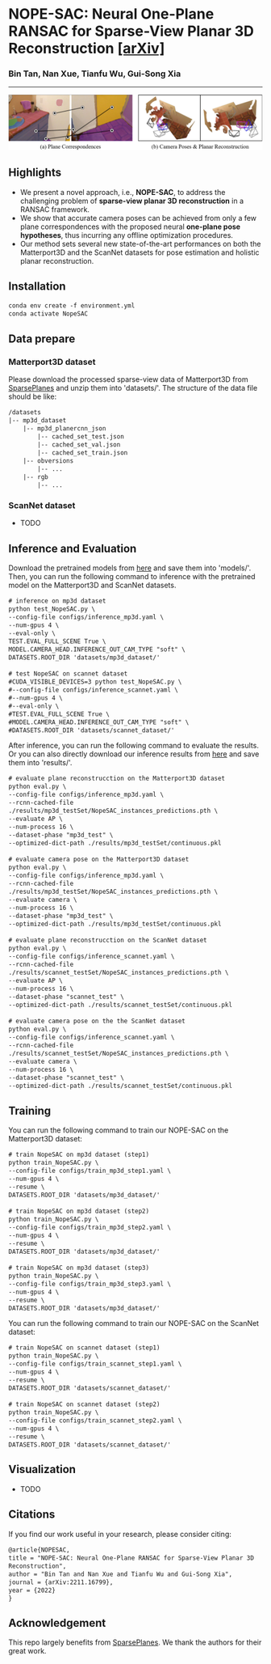 # NOPE-SAC: Neural One-Plane RANSAC for Sparse-View Planar 3D Reconstruction [[arXiv]](https://arxiv.org/abs/2211.16799)
### Bin Tan, Nan Xue, Tianfu Wu, Gui-Song Xia

---
![image](assets/teaser.png)

## Highlights
- We present a novel approach, i.e., **NOPE-SAC**, to address the challenging problem 
of **sparse-view planar 3D reconstruction** in a RANSAC framework.
- We show that accurate camera poses can be achieved from only a few 
plane correspondences with the proposed neural **one-plane pose hypotheses**, thus incurring 
any offline optimization procedures.
- Our method sets several new state-of-the-art performances on both 
the Matterport3D and the ScanNet datasets for pose estimation and holistic planar reconstruction.


## Installation
```
conda env create -f environment.yml
conda activate NopeSAC
```

## Data prepare
### Matterport3D dataset
Please download the processed sparse-view data of Matterport3D from [SparsePlanes](https://github.com/jinlinyi/SparsePlanes/blob/main/docs/data.md) 
and unzip them into 'datasets/'. The structure of the data file should be like:
```
/datasets
|-- mp3d_dataset
    |-- mp3d_planercnn_json
        |-- cached_set_test.json
        |-- cached_set_val.json
        |-- cached_set_train.json
    |-- obversions
        |-- ...
    |-- rgb
        |-- ...
```

### ScanNet dataset
- TODO

## Inference and Evaluation
Download the pretrained models from [here](https://drive.google.com/drive/folders/1ruo35BKxX3RR_Iy1KXWuK3OGB07ZHRb-?usp=share_link) and save them into 'models/'. 
Then, you can run the following command to inference with the pretrained model on
the Matterport3D and ScanNet datasets.
```
# inference on mp3d dataset
python test_NopeSAC.py \
--config-file configs/inference_mp3d.yaml \
--num-gpus 4 \
--eval-only \
TEST.EVAL_FULL_SCENE True \
MODEL.CAMERA_HEAD.INFERENCE_OUT_CAM_TYPE "soft" \
DATASETS.ROOT_DIR 'datasets/mp3d_dataset/'

# test NopeSAC on scannet dataset
#CUDA_VISIBLE_DEVICES=3 python test_NopeSAC.py \
#--config-file configs/inference_scannet.yaml \
#--num-gpus 4 \
#--eval-only \
#TEST.EVAL_FULL_SCENE True \
#MODEL.CAMERA_HEAD.INFERENCE_OUT_CAM_TYPE "soft" \
#DATASETS.ROOT_DIR 'datasets/scannet_dataset/'
```
After inference, you can run the following command to evaluate the results. 
Or you can also directly download our inference results from [here](https://drive.google.com/drive/folders/1noUBa9crVPG1H-nb1Bkdma96c_MlNDXj?usp=share_link) 
and save them into 'results/'.
```
# evaluate plane reconstrucction on the Matterport3D dataset
python eval.py \
--config-file configs/inference_mp3d.yaml \
--rcnn-cached-file ./results/mp3d_testSet/NopeSAC_instances_predictions.pth \
--evaluate AP \
--num-process 16 \
--dataset-phase "mp3d_test" \
--optimized-dict-path ./results/mp3d_testSet/continuous.pkl

# evaluate camera pose on the Matterport3D dataset
python eval.py \
--config-file configs/inference_mp3d.yaml \
--rcnn-cached-file ./results/mp3d_testSet/NopeSAC_instances_predictions.pth \
--evaluate camera \
--num-process 16 \
--dataset-phase "mp3d_test" \
--optimized-dict-path ./results/mp3d_testSet/continuous.pkl

# evaluate plane reconstrucction on the ScanNet dataset
python eval.py \
--config-file configs/inference_scannet.yaml \
--rcnn-cached-file ./results/scannet_testSet/NopeSAC_instances_predictions.pth \
--evaluate AP \
--num-process 16 \
--dataset-phase "scannet_test" \
--optimized-dict-path ./results/scannet_testSet/continuous.pkl

# evaluate camera pose on the the ScanNet dataset
python eval.py \
--config-file configs/inference_scannet.yaml \
--rcnn-cached-file ./results/scannet_testSet/NopeSAC_instances_predictions.pth \
--evaluate camera \
--num-process 16 \
--dataset-phase "scannet_test" \
--optimized-dict-path ./results/scannet_testSet/continuous.pkl
```

## Training
You can run the following command to train our NOPE-SAC on the Matterport3D dataset:
```
# train NopeSAC on mp3d dataset (step1)
python train_NopeSAC.py \
--config-file configs/train_mp3d_step1.yaml \
--num-gpus 4 \
--resume \
DATASETS.ROOT_DIR 'datasets/mp3d_dataset/'

# train NopeSAC on mp3d dataset (step2)
python train_NopeSAC.py \
--config-file configs/train_mp3d_step2.yaml \
--num-gpus 4 \
--resume \
DATASETS.ROOT_DIR 'datasets/mp3d_dataset/'

# train NopeSAC on mp3d dataset (step3)
python train_NopeSAC.py \
--config-file configs/train_mp3d_step3.yaml \
--num-gpus 4 \
--resume \
DATASETS.ROOT_DIR 'datasets/mp3d_dataset/'
```
You can run the following command to train our NOPE-SAC on the ScanNet dataset:
```
# train NopeSAC on scannet dataset (step1)
python train_NopeSAC.py \
--config-file configs/train_scannet_step1.yaml \
--num-gpus 4 \
--resume \
DATASETS.ROOT_DIR 'datasets/scannet_dataset/'

# train NopeSAC on scannet dataset (step2)
python train_NopeSAC.py \
--config-file configs/train_scannet_step2.yaml \
--num-gpus 4 \
--resume \
DATASETS.ROOT_DIR 'datasets/scannet_dataset/'
```

## Visualization
- TODO

## Citations
If you find our work useful in your research, please consider citing:
```
@article{NOPESAC,
title = "NOPE-SAC: Neural One-Plane RANSAC for Sparse-View Planar 3D Reconstruction",
author = "Bin Tan and Nan Xue and Tianfu Wu and Gui-Song Xia",
journal = {arXiv:2211.16799},
year = {2022}
}
```

## Acknowledgement
This repo largely benefits from [SparsePlanes](https://github.com/jinlinyi/SparsePlanes). 
We thank the authors for their great work.
